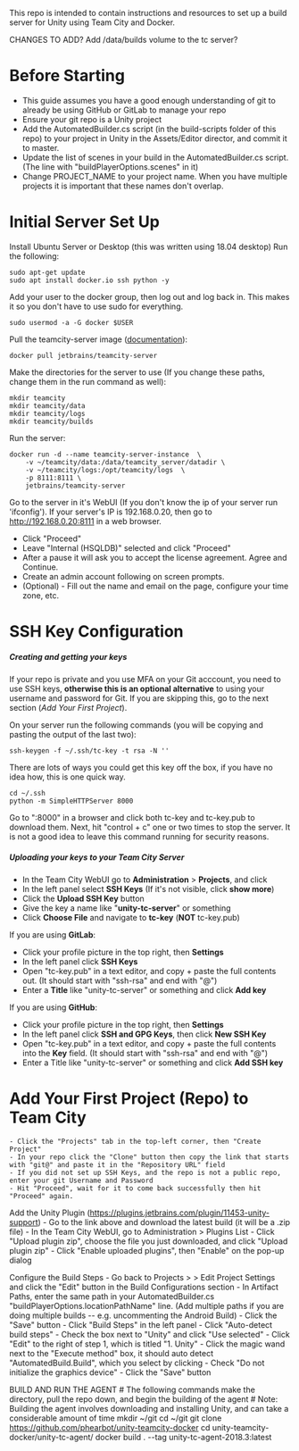 This repo is intended to contain instructions and resources to set up a build server for Unity using Team City and Docker.


CHANGES TO ADD? 
Add /data/builds volume to the tc server?


# Before Starting
- This guide assumes you have a good enough understanding of git to already be using GitHub or GitLab to manage your repo
- Ensure your git repo is a Unity project
- Add the AutomatedBuilder.cs script (in the build-scripts folder of this repo) to your project in Unity in the Assets/Editor director, and commit it to master.
- Update the list of scenes in your build in the AutomatedBuilder.cs script. (The line with "buildPlayerOptions.scenes" in it)
- Change PROJECT_NAME to your project name. When you have multiple projects it is important that these names don't overlap.  



# Initial Server Set Up
Install Ubuntu Server or Desktop (this was written using 18.04 desktop)
Run the following:
```
sudo apt-get update
sudo apt install docker.io ssh python -y
```

Add your user to the docker group, then log out and log back in. This makes it so you don't have to use sudo for everything.
```
sudo usermod -a -G docker $USER
```

Pull the teamcity-server image ([documentation](https://hub.docker.com/r/jetbrains/teamcity-server/)):
```
docker pull jetbrains/teamcity-server
```

Make the directories for the server to use (If you change these paths, change them in the run command as well):
```
mkdir teamcity
mkdir teamcity/data
mkdir teamcity/logs
mkdir teamcity/builds
```

Run the server:
```
docker run -d --name teamcity-server-instance  \
    -v ~/teamcity/data:/data/teamcity_server/datadir \
    -v ~/teamcity/logs:/opt/teamcity/logs  \
    -p 8111:8111 \
    jetbrains/teamcity-server
```

Go to the server in it's WebUI (If you don't know the ip of your server run 'ifconfig'). If your server's IP is 192.168.0.20, then go to http://192.168.0.20:8111 in a web browser.
- Click "Proceed"
- Leave "Internal (HSQLDB)" selected and click "Proceed"
- After a pause it will ask you to accept the license agreement. Agree and Continue.
- Create an admin account following on screen prompts.
- (Optional) - Fill out the name and email on the page, configure your time zone, etc.


# SSH Key Configuration 
##### Creating and getting your keys
If your repo is private and you use MFA on your Git acccount, you need to use SSH keys, **otherwise this is an optional alternative** to using your username and password for Git. If you are skipping this, go to the next section (_Add Your First Project_).

On your server run the following commands (you will be copying and pasting the output of the last two):
```
ssh-keygen -f ~/.ssh/tc-key -t rsa -N ''
```

There are lots of ways you could get this key off the box, if you have no idea how, this is one quick way.
```
cd ~/.ssh
python -m SimpleHTTPServer 8000
```

Go to "<server ip>:8000" in a browser and click both tc-key and tc-key.pub to download them. Next, hit "control + c" one or two times to stop the server. It is not a good idea to leave this command running for security reasons.

##### Uploading your keys to your Team City Server
- In the Team City WebUI go to **Administration** > **Projects**, and click **<Root project>**
- In the left panel select **SSH Keys** (If it's not visible, click **show more**)
- Click the **Upload SSH Key** button
- Give the key a name like "**unity-tc-server**" or something
- Click **Choose File** and navigate to **tc-key** (**NOT** tc-key.pub)


If you are using **GitLab**:
- Click your profile picture in the top right, then **Settings**
- In the left panel click **SSH Keys**
- Open "tc-key.pub" in a text editor, and copy + paste the full contents out. (It should start with "ssh-rsa" and end with "<server username>@<server hostname>")
- Enter a **Title** like "unity-tc-server" or something and click **Add key**


If you are using **GitHub**:
- Click your profile picture in the top right, then **Settings**
- In the left panel click **SSH and GPG Keys**, then click **New SSH Key**
- Open "tc-key.pub" in a text editor, and copy + paste the full contents into the **Key** field. (It should start with "ssh-rsa" and end with "<server username>@<server hostname>")
- Enter a Title like "unity-tc-server" or something and click **Add SSH key**


# Add Your First Project (Repo) to Team City
	- Click the "Projects" tab in the top-left corner, then "Create Project"
	- In your repo click the "Clone" button then copy the link that starts with "git@" and paste it in the "Repository URL" field
	- If you did not set up SSH Keys, and the repo is not a public repo, enter your git Username and Password
	- Hit "Proceed", wait for it to come back successfully then hit "Proceed" again.

Add the Unity Plugin (https://plugins.jetbrains.com/plugin/11453-unity-support)
	- Go to the link above and download the latest build (it will be a .zip file)
	- In the Team City WebUI, go to Administration > Plugins List
	- Click "Upload plugin zip", choose the file you just downloaded, and click "Upload plugin zip"
	- Click "Enable uploaded plugins", then "Enable" on the pop-up dialog

Configure the Build Steps
	- Go back to Projects > <Your Project Name> > Edit Project Settings and click the "Edit" button in the Build Configurations section
	- In Artifact Paths, enter the same path in your AutomatedBuilder.cs "buildPlayerOptions.locationPathName" line. (Add multiple paths if you are doing multiple builds -- e.g. uncommenting the Android Build)
	- Click the "Save" button
	- Click "Build Steps" in the left panel
	- Click "Auto-detect build steps"
	- Check the box next to "Unity" and click "Use selected"
	- Click "Edit" to the right of step 1, which is titled "1. Unity"
	- Click the magic wand next to the "Execute method" box, it should auto detect "AutomatedBuild.Build", which you select by clicking 
	- Check "Do not initialize the graphics device"
	- Click the "Save" button

BUILD AND RUN THE AGENT
	# The following commands make the directory, pull the repo down, and begin the building of the agent
	# Note: Building the agent involves downloading and installing Unity, and can take a considerable amount of time
	mkdir ~/git
	cd ~/git
	git clone https://github.com/phearbot/unity-teamcity-docker
	cd unity-teamcity-docker/unity-tc-agent/
	docker build . --tag unity-tc-agent-2018.3:latest

